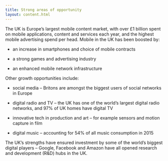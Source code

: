 ```yaml
---
title: Strong areas of opportunity
layout: content.html
---
```


The UK is Europe’s largest mobile content market, with over £1 billion spent on mobile applications, content and services each year, and the highest mobile advertising spend per head. Mobile in the UK has been boosted by:

* an increase in smartphones and choice of mobile contracts

* a strong games and advertising industry

* an enhanced mobile network infrastructure

Other growth opportunities include:

* social media – Britons are amongst the biggest users of social networks in Europe

* digital radio and TV – the UK has one of the world’s largest digital radio networks, and 97% of UK homes have digital TV

* innovative tech in production and art – for example sensors and motion capture in film

* digital music – accounting for 54% of all music consumption in 2015

The UK’s strengths have ensured investment by some of the world’s biggest digital players – Google, Facebook and Amazon have all opened research and development (R&D) hubs in the UK.